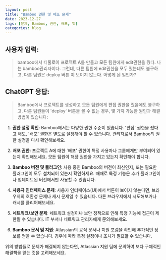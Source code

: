 ```yaml
---
layout: post
title: "Bamboo 권한 및 배포 문제"
date: 2023-12-27
tags: [문제, Bamboo, 권한, 배포, 및]
categories: blog
---
```


## 사용자 입력:
> bamboo에서 디풀로이 프로젝트  A를 만들고 모든 팀원에게 edit권한을 줬다. 나는 bamboo관리자이다. 그런데, 다른 팀원에 edit권한을 모두 줬는데도 불구하고, 다른 팀원은 deploy 버튼 이 보이지 않는다. 어떻게 된 일인가?

## ChatGPT 응답:
> Bamboo에서 프로젝트를 생성하고 모든 팀원에게 편집 권한을 줬음에도 불구하고, 다른 팀원들이 'deploy' 버튼을 볼 수 없는 경우, 몇 가지 가능한 원인과 해결 방법이 있습니다:

1. **권한 설정 확인**: Bamboo에서는 다양한 권한 수준이 있습니다. '편집' 권한을 줬다고 해도, '배포' 권한은 별도로 설정해야 할 수 있습니다. 관리자로서 Bamboo의 권한 설정을 다시 확인해보세요.

2. **배포 권한**: 프로젝트 A에 대한 '배포' 권한이 특정 사용자나 그룹에게만 부여되어 있는지 확인해보세요. 모든 팀원이 해당 권한을 가지고 있는지 확인해야 합니다.

3. **Bamboo 버전 및 플러그인**: 사용 중인 Bamboo의 버전이 최신인지, 또는 필요한 플러그인이 모두 설치되어 있는지 확인하세요. 때때로 특정 기능은 추가 플러그인이나 업데이트된 버전에서만 사용할 수 있습니다.

4. **사용자 인터페이스 문제**: 사용자 인터페이스(UI)에서 버튼이 보이지 않는다면, 브라우저의 호환성 문제나 캐시 문제일 수 있습니다. 다른 브라우저에서 시도해보거나 캐시를 클리어해보세요.

5. **네트워크/보안 문제**: 네트워크 설정이나 보안 정책으로 인해 특정 기능에 접근이 제한될 수 있습니다. IT 부서나 네트워크 관리자에게 문의해보세요.

6. **Bamboo 문서 및 지원**: Atlassian의 공식 문서나 지원 포럼을 확인해 추가적인 정보를 얻을 수 있습니다. 경우에 따라 특정 설정이나 조치가 필요할 수 있습니다.

위의 방법들로 문제가 해결되지 않는다면, Atlassian 지원 팀에 문의하여 보다 구체적인 해결책을 얻는 것을 고려해보세요.

